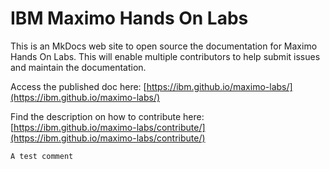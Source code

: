 # IBM Maximo Hands On Labs
This is an MkDocs web site to open source the documentation for Maximo Hands On Labs.
This will enable multiple contributors to help submit issues and maintain the documentation.

Access the published doc here: [https://ibm.github.io/maximo-labs/](https://ibm.github.io/maximo-labs/)



Find the description on how to contribute here: [https://ibm.github.io/maximo-labs/contribute/](https://ibm.github.io/maximo-labs/contribute/)


`A test comment`
